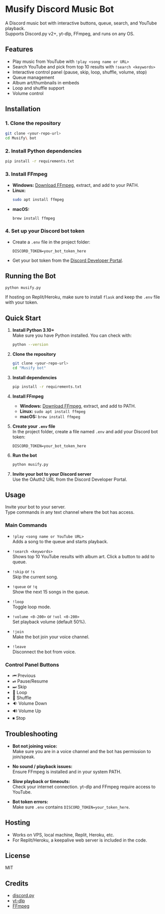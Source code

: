# Musify Discord Music Bot

A Discord music bot with interactive buttons, queue, search, and YouTube playback.  
Supports Discord.py v2+, yt-dlp, FFmpeg, and runs on any OS.

## Features

- Play music from YouTube with `!play <song name or URL>`
- Search YouTube and pick from top 10 results with `!search <keywords>`
- Interactive control panel (pause, skip, loop, shuffle, volume, stop)
- Queue management
- Album art/thumbnails in embeds
- Loop and shuffle support
- Volume control

## Installation

### 1. Clone the repository

```bash
git clone <your-repo-url>
cd Musify\ bot
```

### 2. Install Python dependencies

```bash
pip install -r requirements.txt
```

### 3. Install FFmpeg

- **Windows:** [Download FFmpeg](https://ffmpeg.org/download.html), extract, and add to your PATH.
- **Linux:**  
  ```bash
  sudo apt install ffmpeg
  ```
- **macOS:**  
  ```bash
  brew install ffmpeg
  ```

### 4. Set up your Discord bot token

- Create a `.env` file in the project folder:
  ```
  DISCORD_TOKEN=your_bot_token_here
  ```
- Get your bot token from the [Discord Developer Portal](https://discord.com/developers/applications).

## Running the Bot

```bash
python musify.py
```

If hosting on Replit/Heroku, make sure to install `flask` and keep the `.env` file with your token.

## Quick Start

1. **Install Python 3.10+**  
   Make sure you have Python installed. You can check with:
   ```bash
   python --version
   ```

2. **Clone the repository**
   ```bash
   git clone <your-repo-url>
   cd "Musify bot"
   ```

3. **Install dependencies**
   ```bash
   pip install -r requirements.txt
   ```

4. **Install FFmpeg**  
   - **Windows:** [Download FFmpeg](https://ffmpeg.org/download.html), extract, and add to PATH.
   - **Linux:** `sudo apt install ffmpeg`
   - **macOS:** `brew install ffmpeg`

5. **Create your `.env` file**  
   In the project folder, create a file named `.env` and add your Discord bot token:
   ```
   DISCORD_TOKEN=your_bot_token_here
   ```

6. **Run the bot**
   ```bash
   python musify.py
   ```

7. **Invite your bot to your Discord server**  
   Use the OAuth2 URL from the Discord Developer Portal.

## Usage

Invite your bot to your server.  
Type commands in any text channel where the bot has access.

### Main Commands

- `!play <song name or YouTube URL>`  
  Adds a song to the queue and starts playback.

- `!search <keywords>`  
  Shows top 10 YouTube results with album art. Click a button to add to queue.

- `!skip` or `!s`  
  Skip the current song.

- `!queue` or `!q`  
  Show the next 15 songs in the queue.

- `!loop`  
  Toggle loop mode.

- `!volume <0-200>` or `!vol <0-200>`  
  Set playback volume (default 50%).

- `!join`  
  Make the bot join your voice channel.

- `!leave`  
  Disconnect the bot from voice.

### Control Panel Buttons

- ⏮ Previous
- ⏯ Pause/Resume
- ⏭ Skip
- 🔁 Loop
- 🔀 Shuffle
- 🔉 Volume Down
- 🔊 Volume Up
- ⏹ Stop

## Troubleshooting

- **Bot not joining voice:**  
  Make sure you are in a voice channel and the bot has permission to join/speak.

- **No sound / playback issues:**  
  Ensure FFmpeg is installed and in your system PATH.

- **Slow playback or timeouts:**  
  Check your internet connection. yt-dlp and FFmpeg require access to YouTube.

- **Bot token errors:**  
  Make sure `.env` contains `DISCORD_TOKEN=your_token_here`.

## Hosting

- Works on VPS, local machine, Replit, Heroku, etc.
- For Replit/Heroku, a keepalive web server is included in the code.

## License

MIT

## Credits

- [discord.py](https://github.com/Rapptz/discord.py)
- [yt-dlp](https://github.com/yt-dlp/yt-dlp)
- [FFmpeg](https://ffmpeg.org/)
